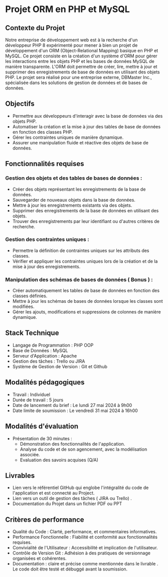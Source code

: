 # Projet ORM en PHP et MySQL

## Contexte du Projet

Notre entreprise de développement web est à la recherche d'un développeur PHP 8 expérimenté pour mener à bien un projet de développement d'un ORM (Object-Relational Mapping) basique en PHP et MySQL. Ce projet consiste en la création d'un système d'ORM pour gérer les interactions entre les objets PHP et les bases de données MySQL de manière transparente. L'ORM doit permettre de créer, lire, mettre à jour et supprimer des enregistrements de base de données en utilisant des objets PHP. Le projet sera réalisé pour une entreprise externe, DBMaster Inc., spécialisée dans les solutions de gestion de données et de bases de données.

## Objectifs

- Permettre aux développeurs d'interagir avec la base de données via des objets PHP.
- Automatiser la création et la mise à jour des tables de base de données en fonction des classes PHP.
- Gérer les contraintes uniques de manière dynamique.
- Assurer une manipulation fluide et réactive des objets de base de données.

## Fonctionnalités requises

### Gestion des objets et des tables de bases de données :

- Créer des objets représentant les enregistrements de la base de données.
- Sauvegarder de nouveaux objets dans la base de données.
- Mettre à jour les enregistrements existants via des objets.
- Supprimer des enregistrements de la base de données en utilisant des objets.
- Trouver des enregistrements par leur identifiant ou d'autres critères de recherche.

### Gestion des contraintes uniques :

- Permettre la définition de contraintes uniques sur les attributs des classes.
- Vérifier et appliquer les contraintes uniques lors de la création et de la mise à jour des enregistrements.

### Manipulation des schémas de bases de données ( Bonus ) :

- Créer automatiquement les tables de base de données en fonction des classes définies.
- Mettre à jour les schémas de bases de données lorsque les classes sont modifiées.
- Gérer les ajouts, modifications et suppressions de colonnes de manière dynamique.

## Stack Technique

- Langage de Programmation : PHP OOP
- Base de Données : MySQL
- Serveur d'Application : Apache
- Gestion des tâches : Trello ou JIRA
- Système de Gestion de Version : Git et Github

## Modalités pédagogiques

- Travail : Individuel
- Durée de travail : 5 jours
- Date de lancement du brief : Le lundi 27 mai 2024 à 9h00
- Date limite de soumission : Le vendredi 31 mai 2024 à 16h00

## Modalités d'évaluation

- Présentation de 30 minutes :
  - Démonstration des fonctionnalités de l'application.
  - Analyse du code et de son agencement, avec la modélisation associée.
  - Evaluation des savoirs acquises (Q/A)

## Livrables

- Lien vers le référentiel GitHub qui englobe l'intégralité du code de l'application et est connecté au Project.
- Lien vers un outil de gestion des tâches ( JIRA ou Trello) .
- Documentation du Projet dans un fichier PDF ou PPT

## Critères de performance

- Qualité du Code : Clarté, performance, et commentaires informatives.
- Performance Fonctionnelle : Fiabilité et conformité aux fonctionnalités requises.
- Convivialité de l'Utilisateur : Accessibilité et implication de l'utilisateur.
- Contrôle de Version Git : Adhésion à des pratiques de versionnage organisées et cohérentes.
- Documentation  : claire et précise comme mentionnée dans le livrable .
Le code doit être testé et débuggé avant la soumission.

